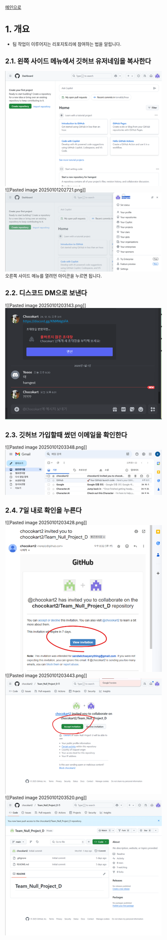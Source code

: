 [메인으로](https://github.com/chocokart2/PublicObsidian/blob/main/FreeLecture/T%ED%8C%80%EC%9A%A9%20%EA%B3%B5%EA%B0%9C%20%EB%AC%B8%EC%84%9C/2024/Team%20Null/Team%20Null%20-%20%EA%B9%83%ED%97%88%EB%B8%8C101%20-%2000%20%EB%A9%94%EC%9D%B8.md)

# 1. 개요
- 팀 작업이 이루어지는 리포지토리에 참여하는 법을 알립니다.
## 2.1. 왼쪽 사이드 메뉴에서 깃허브 유저네임을 복사한다
![image0](https://github.com/chocokart2/PublicObsidian/blob/main/FreeLecture/T%ED%8C%80%EC%9A%A9%20%EA%B3%B5%EA%B0%9C%20%EB%AC%B8%EC%84%9C/2024/Team%20Null/Pasted%20image%2020250101200605.png?raw=true)
![[Pasted image 20250101202721.png]]
![image1](https://github.com/chocokart2/PublicObsidian/blob/main/FreeLecture/T%ED%8C%80%EC%9A%A9%20%EA%B3%B5%EA%B0%9C%20%EB%AC%B8%EC%84%9C/2024/Team%20Null/Pasted%20image%2020250101202721.png?raw=true)
오른쪽 사이드 메뉴를 열려먼 아이콘을 누르면 됩니다.
## 2.2. 디스코드 DM으로 보낸다
![[Pasted image 20250101203143.png]]
![image2](https://github.com/chocokart2/PublicObsidian/blob/main/FreeLecture/T%ED%8C%80%EC%9A%A9%20%EA%B3%B5%EA%B0%9C%20%EB%AC%B8%EC%84%9C/2024/Team%20Null/Pasted%20image%2020250101203143.png?raw=true)
## 2.3. 깃허브 가입할때 썼던 이메일을 확인한다
![[Pasted image 20250101203348.png]]
![image3](https://github.com/chocokart2/PublicObsidian/blob/main/FreeLecture/T%ED%8C%80%EC%9A%A9%20%EA%B3%B5%EA%B0%9C%20%EB%AC%B8%EC%84%9C/2024/Team%20Null/Pasted%20image%2020250101203348.png?raw=true)
## 2.4. 7일 내로 확인을 누른다
![[Pasted image 20250101203428.png]]
![image4](https://github.com/chocokart2/PublicObsidian/blob/main/FreeLecture/T%ED%8C%80%EC%9A%A9%20%EA%B3%B5%EA%B0%9C%20%EB%AC%B8%EC%84%9C/2024/Team%20Null/Pasted%20image%2020250101203428.png?raw=true)
![[Pasted image 20250101203443.png]]
![image5](https://github.com/chocokart2/PublicObsidian/blob/main/FreeLecture/T%ED%8C%80%EC%9A%A9%20%EA%B3%B5%EA%B0%9C%20%EB%AC%B8%EC%84%9C/2024/Team%20Null/Pasted%20image%2020250101203443.png?raw=true)
![[Pasted image 20250101203520.png]]
![image6](https://github.com/chocokart2/PublicObsidian/blob/main/FreeLecture/T%ED%8C%80%EC%9A%A9%20%EA%B3%B5%EA%B0%9C%20%EB%AC%B8%EC%84%9C/2024/Team%20Null/Pasted%20image%2020250101203520.png?raw=true)
